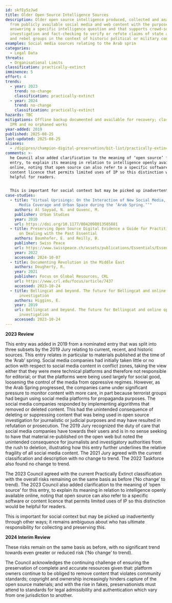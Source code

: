 ```yaml
---
id: skfEy5zJwd
title: Older Open Source Intelligence Sources
description: Older open source intelligence produced, collected and analysed
  from publicly available social media and web content with the purpose of
  answering a specific intelligence question and that supports crowd-sourced
  investigation and fact-checking to verify or refute claims of state agencies
  and rebel groups in the context of historic political or military conflict.
examples: Social media sources relating to the Arab sprin
categories:
  - Legal Data
threats:
  - Organisational Limits
classification: practically-extinct
imminence: 5
effort: 4
trends:
  - year: 2023
    trend: no-change
    classification: practically-extinct
  - year: 2024
    trend: no-change
    classification: practically-extinct
hazards: TBC
mitigations: Offline backup documented and available for recovery; clarity over
  IPR and no orphaned works
year-added: 2019
published: 2025-08-25
last-updated: 2025-08-25
aliases:
  - /digipres/champion-digital-preservation/bit-list/practically-extinct/bitlist-osint-older
comments: >-
  he Council also added clarification to the meaning of ‘open source’ for this
  entry, to explain its meaning in relation to intelligence openly available
  online, noting that open source can also refer to a specific software or
  content licence that permits limited uses of IP so this distinction would be
  helpful for readers.


  This is important for social context but may be picked up inadvertently through other ways; it remains ambiguous about who has ultimate responsibility for collecting and preserving this.
case-studies:
  - title: "Virtual Uprisings: On the Interaction of New Social Media, Traditional
      Media Coverage and Urban Space during the ‘Arab Spring.’’"
    authors: Al Sayyad, N. and Guvenc, M.
    publisher: Urban Studies
    year: 2010
    url: https://doi.org/10.1177/0042098013505881
  - title: Preserving Open Source Digital Evidence a Guide for Practitioners Working
      on Dealing with the Past Essential
    authors: Baumhofer, E. and Reilly, B.
    publisher: Swiss Peace
    url: https://www.swisspeace.ch/assets/publications/Essentials/Essentials20221031_Preserving-Open-Source-Digital-Evidence.pdf
    year: 2022
    accessed: 2024-10-07
  - title: Documenting Revolution in the Middle East
    authors: Dougherty, R.
    year: 2021
    publisher: Focus on Global Resources, CRL
    url: https://www.crl.edu/focus/article/7437
    accessed: 2023-10-24
  - title: Bellingcat and beyond. The future for Bellingcat and online open source
      investigation
    authors: Higgins, E.
    year: 2019
    url: Bellingcat and beyond. The future for Bellingcat and online open source
      investigation
    accessed: 2023-10-24
---
```

**2023 Review**

This entry was added in 2019 from a nominated entry that was split into three subsets by the 2019 Jury relating to current, recent, and historic sources. This entry relates in particular to materials published at the time of the ‘Arab’ spring. Social media companies had initially taken little or no action with respect to social media content in conflict zones, taking the view either that they were mere technical platforms and therefore not responsible for editorial; or that the platforms were being used largely for social good, loosening the control of the media from oppressive regimes. However, as the Arab Spring progressed, the companies came under significant pressure to monitor content with more care, in part because terrorist groups had begun using social media platforms for propaganda purposes. The social media companies responded by implementing algorithms that removed or deleted content. This had the unintended consequence of deleting or suppressing content that was being used in open source investigation for journalistic or judicial purposes and may have resulted in refutation or prosecution. The 2019 Jury recognized the duty of care that social media companies have towards their users and is in no sense seeking to have that material re-published on the open web but noted the unintended consequence for journalists and investigatory authorities from the rush to deletion, illustrating how this entry further underlines the relative fragility of all social media content. The 2021 Jury agreed with the current classification and description with no change to trend. The 2022 Taskforce also found no change to trend.

The 2023 Council agreed with the current Practically Extinct classification with the overall risks remaining on the same basis as before (‘No change’ to trend). The 2023 Council also added clarification to the meaning of ‘open source’ for this entry, to explain its meaning in relation to intelligence openly available online, noting that open source can also refer to a specific software or content licence that permits limited uses of IP so this distinction would be helpful for readers.

This is important for social context but may be picked up inadvertently through other ways; it remains ambiguous about who has ultimate responsibility for collecting and preserving this.

**2024 Interim Review**

These risks remain on the same basis as before, with no significant trend towards even greater or reduced risk (‘No change’ to trend).

The Council acknowledges the continuing challenge of ensuring the preservation of complete and accurate resources given that: platform owners continue to be obliged to remove content that violates community standards;  copyright and ownership increasingly hinders capture of the open source materials; and with the rise in fakes, preservationists must attend to standards for legal admissibility and authentication which vary from one jurisdiction to another.

